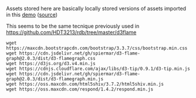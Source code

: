 Assets stored here are basically locally stored versions of assets imported in this [demo](http://martinspier.io/d3-flame-graph/) ([source](https://github.com/spiermar/d3-flame-graph/blob/gh-pages/differential.html))

This seems to be the same tecnique previously used in https://github.com/HDT3213/rdb/tree/master/d3flame

```
wget https://maxcdn.bootstrapcdn.com/bootstrap/3.3.7/css/bootstrap.min.css
wget https://cdn.jsdelivr.net/gh/spiermar/d3-flame-graph@2.0.3/dist/d3-flamegraph.css
wget https://d3js.org/d3.v4.min.js
wget https://cdnjs.cloudflare.com/ajax/libs/d3-tip/0.9.1/d3-tip.min.js
wget https://cdn.jsdelivr.net/gh/spiermar/d3-flame-graph@2.0.3/dist/d3-flamegraph.min.js
wget https://oss.maxcdn.com/html5shiv/3.7.2/html5shiv.min.js
wget https://oss.maxcdn.com/respond/1.4.2/respond.min.js
```